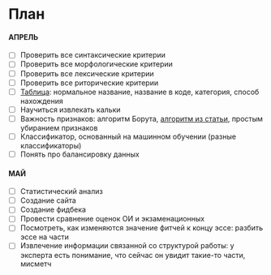 # План

#### АПРЕЛЬ

- [ ] Проверить все синтаксические критерии
- [ ] Проверить все морфологические критерии
- [ ] Проверить все лексические критерии
- [ ] Проверить все риторические критерии
- [ ] [Таблица](https://docs.google.com/spreadsheets/d/14C0HqPtCSBb_uPRGj3A1HsVlQypsdIyaZfOs__OKGI4/edit#gid=0): нормальное название, название в коде, категория, способ нахождения
- [ ] Научиться извлекать кальки
- [ ] Важность признаков: алгоритм Борута, [алгоритм из статьи](https://explained.ai/rf-importance/), простым убиранием признаков
- [ ] Классификатор, основанный на машинном обучении (разные классификаторы)
- [ ] Понять про балансировку данных

#### МАЙ

- [ ] Статистический анализ
- [ ] Создание сайта
- [ ] Создание фидбека
- [ ] Провести сравнение оценок ОИ и экзаменационных
- [ ] Посмотреть, как изменяются значение фитчей к концу эссе: разбить эссе на части
- [ ] Извлечение информации связанной со структурой работы: у эксперта есть понимание, что сейчас он увидит такие-то части, мисметч
